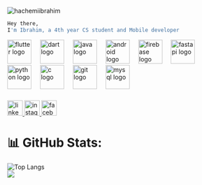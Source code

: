 
<p align="left"> <img src="https://komarev.com/ghpvc/?username=hachemiibrahim&label=Profile%20views&color=0e75b6&style=flat" alt="hachemiibrahim" /> </p>

```bash
Hey there, 
I'm Ibrahim, a 4th year CS student and Mobile developer
```

<div align="left">
  <img src="https://skillicons.dev/icons?i=flutter" height="55" alt="flutter logo"  />
  <img width="12" />
  <img src="https://skillicons.dev/icons?i=dart" height="55" alt="dart logo"  />
  <img width="12" />
  <img src="https://skillicons.dev/icons?i=java" height="55" alt="java logo"  />
  <img width="12" />
  <img src="https://cdn.simpleicons.org/android/3DDC84" height="55" alt="android logo"  />
  <img width="12" />
  <img src="https://cdn.simpleicons.org/firebase/FFCA28" height="55" alt="firebase logo"  />
  <img width="12" />
  <img src="https://skillicons.dev/icons?i=fastapi" height="55" alt="fastapi logo"  />
  <img width="12" />
  <img src="https://skillicons.dev/icons?i=py" height="55" alt="python logo"  />
  <img width="12" />
  <img src="https://skillicons.dev/icons?i=c" height="55" alt="c logo"  />
  <img width="12" />
  <img src="https://skillicons.dev/icons?i=git" height="55" alt="git logo"  />
  <img width="12" />
  <img src="https://skillicons.dev/icons?i=mysql" height="55" alt="mysql logo"  />
</div>

###

<div align="left">
  <a href="https://www.linkedin.com/in/ibrahim-hachemi-a32654265/" target="_blank">
    <img src="https://img.shields.io/static/v1?message=LinkedIn&logo=linkedin&label=&color=0077B5&logoColor=white&labelColor=&style=for-the-badge" height="35" alt="linkedin logo"  />
  </a>
  <a href="https://www.instagram.com/ibrahim__hachemi/" target="_blank">
    <img src="https://img.shields.io/static/v1?message=Instagram&logo=instagram&label=&color=E4405F&logoColor=white&labelColor=&style=for-the-badge" height="35" alt="instagram logo"  />
  </a>
  <a href="https://web.facebook.com/profile.php?id=100055586611955&locale=fr_FR" target="_blank">
    <img src="https://img.shields.io/static/v1?message=Facebook&logo=facebook&label=&color=1877F2&logoColor=white&labelColor=&style=for-the-badge" height="35" alt="facebook logo"  />
  </a>
</div>


# 📊 GitHub Stats:
![Top Langs](https://github-readme-stats.vercel.app/api/top-langs/?username=HachemiIbrahim&theme=aura&hide_border=true&size_weight=0.5&count_weight=0.5)<br>
![](https://github-readme-streak-stats.herokuapp.com/?user=HachemiIbrahim&theme=aura&hide_border=true)

